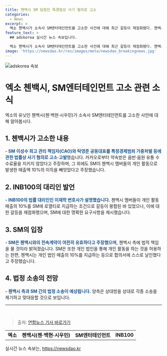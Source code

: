 ```yaml
---
title: 첸백시 SM 임원진 특경법상 사기 혐의로 고소
categories:
  - News
excerpt: >
  엑소 첸백시가 소속사 SM엔터테인먼트를 고소한 사건에 대해 최근 갈등이 재점화됐다. 첸백시 측은 SM이 약속을 어기고 이득을 취하며 눈속임을 했다고 주장하고, SM은 전속계약과 정산금 문제를 놓고 법적 대립을 예고했다. 양측은 상호 고소와 계약 이행을 두고 대립 중이며, 이에 대한 논란이 이어지고 있다.
feature_text: >
  ## adskorea 실시간 뉴스 속보입니다.

  엑소 첸백시가 소속사 SM엔터테인먼트를 고소한 사건에 대해 최근 갈등이 재점화됐다. 첸백시 측은 SM이 약속을 어기고 이득을 취하며 눈속임을 했다고 주장하고, SM은 전속계약과 정산금 문제를 놓고 법적 대립을 예고했다. 양측은 상호 고소와 계약 이행을 두고 대립 중이며, 이에 대한 논란이 이어지고 있다.
image: 'https://newsdao.kr/res/images/meta/newsdao_breakingnews.jpg'
---
```


<p><img src="https://newsdao.kr/res/images/meta/newsdao_breakingnews.jpg" alt="adskorea 속보" /></p>

<h1>엑소 첸백시, SM엔터테인먼트 고소 관련 소식</h1>

<p data-ke-size="size16">엑소의 유닛인 첸백시(첸·백현·시우민)가 소속사 SM엔터테인먼트를 고소한 사안에 대해 알아봅시다.</p>

<h2 data-ke-size="size26">1. 첸백시가 고소한 내용</h2>

<p><b><span style="color: #1a5490;">- SM 이성수 최고 관리 책임자(CAO)와 탁영준 공동대표를 특정경제범죄 가중처벌 등에 관한 법률상 사기 혐의로 고소·고발</span></b>했습니다. 카카오로부터 약속받은 음반·음원 유통 수수료율을 지키지 않았다고 주장하며, 그 외에도 SM이 첸백시 멤버들의 개인 활동으로 발생한 매출액 10%의 이득을 빼앗았다고 주장했습니다.</p>

<h2 data-ke-size="size26">2. INB100의 대리인 발언</h2>

<p><b><span style="color: #1a5490;">- INB100의 법률 대리인인 이재학 변호사가 설명했습니다.</span></b> 첸백시 멤버들이 개인 활동 매출의 10%를 SM에 로열티로 지급하는 조건으로 갈등이 봉합된 바 있었으나, 이에 대한 갈등을 재점화했으며, SM에 대한 명확한 요구사항을 제시했습니다.</p>

<h2 data-ke-size="size26">3. SM의 입장</h2>

<p><b><span style="color: #1a5490;">- SM은 첸백시와의 전속계약이 여전히 유효하다고 주장했으며,</span></b> 첸백시 측에 법적 책임을 물 것이라 밝혀졌습니다. SM은 또한 개인 법인을 통해 개인 활동을 하는 것을 허용하는 한편, 첸백시는 개인 법인 매출의 10%를 지급하는 등으로 합의서에 스스로 날인했다고 주장했습니다.</p>

<h2 data-ke-size="size26">4. 법정 소송의 전망</h2>

<p><b><span style="color: #1a5490;">- 첸백시 측과 SM 간의 법정 소송이 예상됩니다.</span></b> 양측은 상대방을 상대로 각종 소송을 제기하고 맞대응할 것으로 보입니다.</p>

<hr data-ke-size="size16">

<p data-ke-size="size16">&nbsp;</p>

<blockquote>
  출처: <a href="https://www.yna.co.kr/view/AKR20211227136300005" target="_blank" rel="noopener">연합뉴스 기사 바로가기</a>
</blockquote>

<table>
  <tbody>
    <tr>
      <td style="text-align: center; height: 17px;"><b>엑소</b></td>
      <td style="text-align: center; height: 17px;"><b>첸백시(첸·백현·시우민)</b></td>
      <td style="text-align: center; height: 17px;"><b>SM엔터테인먼트</b></td>
      <td style="text-align: center; height: 17px;"><b>INB100</b></td>
    </tr>
  </tbody>
</table>
실시간 뉴스 속보는, <a href="https://newsdao.kr" rel="dofollow">https://newsdao.kr</a>


